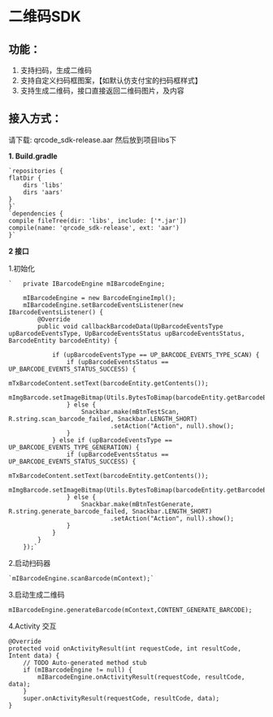 # 二维码SDK #
## 功能：  ##
1. 支持扫码，生成二维码
2. 支持自定义扫码框图案，【如默认仿支付宝的扫码框样式】
3. 支持生成二维码，接口直接返回二维码图片，及内容

## 接入方式： ##

请下载: qrcode_sdk-release.aar 然后放到项目libs下

**1. Build.gradle**

	`repositories {
    flatDir {
        dirs 'libs'
        dirs 'aars'
    }
	}`
	`dependencies {
    compile fileTree(dir: 'libs', include: ['*.jar'])
    compile(name: 'qrcode_sdk-release', ext: 'aar')
	}`

**2 接口**

1.初始化

	`	private IBarcodeEngine mIBarcodeEngine;
	
        mIBarcodeEngine = new BarcodeEngineImpl();
        mIBarcodeEngine.setBarcodeEventsListener(new IBarcodeEventsListener() {
            @Override
            public void callbackBarcodeData(UpBarcodeEventsType upBarcodeEventsType, UpBarcodeEventsStatus upBarcodeEventsStatus, BarcodeEntity barcodeEntity) {

                if (upBarcodeEventsType == UP_BARCODE_EVENTS_TYPE_SCAN) {
                    if (upBarcodeEventsStatus == UP_BARCODE_EVENTS_STATUS_SUCCESS) {
                        mTxBarcodeContent.setText(barcodeEntity.getContents());
                        mImgBarcode.setImageBitmap(Utils.BytesToBimap(barcodeEntity.getBarcodeBuf()));
                    } else {
                        Snackbar.make(mBtnTestScan, R.string.scan_barcode_failed, Snackbar.LENGTH_SHORT)
                                .setAction("Action", null).show();
                    }
                } else if (upBarcodeEventsType == UP_BARCODE_EVENTS_TYPE_GENERATION) {
                    if (upBarcodeEventsStatus == UP_BARCODE_EVENTS_STATUS_SUCCESS) {
                        mTxBarcodeContent.setText(barcodeEntity.getContents());
                        mImgBarcode.setImageBitmap(Utils.BytesToBimap(barcodeEntity.getBarcodeBuf()));
                    } else {
                        Snackbar.make(mBtnTestGenerate, R.string.generate_barcode_failed, Snackbar.LENGTH_SHORT)
                                .setAction("Action", null).show();
                    }
                }
            }
        });`
2.启动扫码器

    `mIBarcodeEngine.scanBarcode(mContext);`

3.启动生成二维码

    mIBarcodeEngine.generateBarcode(mContext,CONTENT_GENERATE_BARCODE);


4.Activity 交互

    @Override
    protected void onActivityResult(int requestCode, int resultCode, Intent data) {
        // TODO Auto-generated method stub
        if (mIBarcodeEngine != null) {
            mIBarcodeEngine.onActivityResult(requestCode, resultCode, data);
        }
        super.onActivityResult(requestCode, resultCode, data);
    }


